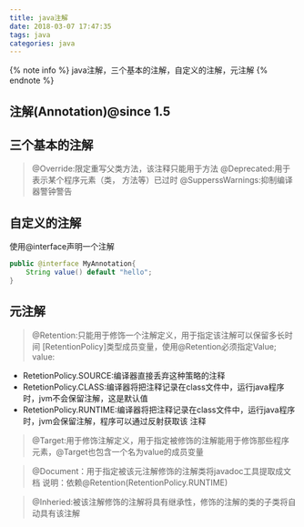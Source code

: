 ```yaml
---
title: java注解
date: 2018-03-07 17:47:35
tags: java
categories: java
---
```

{% note info %}
java注解，三个基本的注解，自定义的注解，元注解
{% endnote %}
## 注解(Annotation)@since 1.5

## 三个基本的注解
>@Override:限定重写父类方法，该注释只能用于方法
>@Deprecated:用于表示某个程序元素（类， 方法等）已过时
>@SupperssWarnings:抑制编译器警钟警告

## 自定义的注解

使用@interface声明一个注解

```java
public @interface MyAnnotation{
	String value() default "hello";
}
```

## 元注解

>@Retention:只能用于修饰一个注解定义，用于指定该注解可以保留多长时间
[RetentionPolicy]类型成员变量，使用@Retention必须指定Value;
value:
 - RetetionPolicy.SOURCE:编译器直接丢弃这种策略的注释
 - RetetionPolicy.CLASS:编译器将把注释记录在class文件中，运行java程序时，<span id="inline-yellow">jvm不会保留注解</span>，这是默认值
 - RetetionPolicy.RUNTIME:编译器将把注释记录在class文件中，运行java程序时，<span id="inline-yellow">jvm会保留注解</span>，程序可以通过反射获取该 注释

>@Target:用于修饰注解定义，用于指定被修饰的注解能用于修饰那些程序元素，@Target也包含一个名为value的成员变量

>@Document：用于指定被该元注解修饰的注解类将javadoc工具提取成文档
说明：依赖@Retention(RetentionPolicy.RUNTIME)

>@Inheried:被该注解修饰的注解将具有继承性，修饰的注解的类的子类将自动具有该注解
